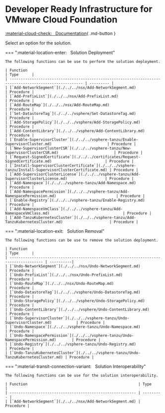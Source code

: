 # Developer Ready Infrastructure for VMware Cloud Foundation

[:material-cloud-check: &nbsp; Documentation][solution]{ .md-button }

Select an option for the solution.

=== ":material-location-enter: &nbsp; Solution Deployment"

    The following functions can be use to perform the solution deployment.

    | Function                                                                                                | Type      |
    | ------------------------------------------------------------------------------------------------------- | --------- |
    | [`Add-NetworkSegment`](./../../nsx/Add-NetworkSegment.md)                                               | Procedure |
    | [`Add-PrefixList`](./../../nsx/Add-PrefixList.md)                                                       | Procedure |
    | [`Add-RouteMap`](./../../nsx/Add-RouteMap.md)                                                           | Procedure |
    | [`Set-DatastoreTag`](./../../vsphere/Set-DatastoreTag.md)                                               | Procedure |
    | [`Add-StoragePolicy`](./../../vsphere/Add-StoragePolicy.md)                                             | Procedure |
    | [`Add-ContentLibrary`](./../../vsphere/Add-ContentLibrary.md)                                           | Procedure |
    | [`Enable-SupervisorCluster`](./../../vsphere-tanzu/Enable-SupervisorCluster.md)                         | Procedure |
    | [`New-SupervisorClusterCSR`](./../../vsphere-tanzu/New-SupervisorClusterCSR.md)                         | Procedure |
    | [`Request-SignedCertificate`](./../../certificates/Request-SignedCertificate.md)                        | Procedure |
    | [`Install-SupervisorClusterCertificate`](./../../vsphere-tanzu/Install-SupervisorClusterCertificate.md) | Procedure |
    | [`Add-SupervisorClusterLicense`](./../../vsphere-tanzu/Add-SupervisorClusterLicense.md)                 | Procedure |
    | [`Add-Namespace`](./../../vsphere-tanzu/Add-Namespace.md)                                               | Procedure |
    | [`Add-NamespacePermission`](./../../vsphere-tanzu/Add-NamespacePermission.md)                           | Procedure |
    | [`Enable-Registry`](./../../vsphere-tanzu/Enable-Registry.md)                                           | Procedure |
    | [`Add-NamespaceVmClass`](./../../vsphere-tanzu/Add-NamespaceVmClass.md)                                 | Procedure |
    | [`Add-TanzuKubernetesCluster`](./../../vsphere-tanzu/Add-TanzuKubernetesCluster.md)                     | Procedure |

=== ":material-location-exit: &nbsp; Solution Removal"

    The following functions can be use to remove the solution deployment.

    | Function                                                                              | Type      |
    | ------------------------------------------------------------------------------------- | ----------|
    | [`Undo-NetworkSegment`](./../../nsx/Undo-NetworkSegment.md)                           | Procedure |
    | [`Undo-PrefixList`](./../../nsx/Undo-PrefixList.md)                                   | Procedure |
    | [`Undo-RouteMap`](./../../nsx/Undo-RouteMap.md)                                       | Procedure |
    | [`Undo-DatastoreTag`](./../../vsphere/Undo-DatastoreTag.md)                           | Procedure |
    | [`Undo-StoragePolicy`](./../../vsphere/Undo-StoragePolicy.md)                         | Procedure |
    | [`Undo-ContentLibrary`](./../../vsphere/Undo-ContentLibrary.md)                       | Procedure |
    | [`Undo-SupervisorCluster`](./../../vsphere-tanzu/Undo-SupervisorCluster.md)           | Procedure |
    | [`Undo-Namespace`](./../../vsphere-tanzu/Undo-Namespace.md)                           | Procedure |
    | [`Undo-NamespacePermission`](./../../vsphere-tanzu/Undo-NamespacePermission.md)       | Procedure |
    | [`Undo-Registry`](./../../vsphere-tanzu/Undo-Registry.md)                             | Procedure |
    | [`Undo-TanzuKubernetesCluster`](./../../vsphere-tanzu/Undo-TanzuKubernetesCluster.md) | Procedure |

=== ":material-transit-connection-variant: &nbsp; Solution Interoperability"

    The following functions can be use for the solution interoperability.

    | Function                                                  | Type      |
    | --------------------------------------------------------- | --------- |
    | [`Add-NetworkSegment`](./../../nsx/Add-NetworkSegment.md) | Procedure |

[solution]: https://docs.vmware.com/en/VMware-Cloud-Foundation/services/vcf-developer-ready-infrastructure-v1/GUID-641F8C25-CA4E-4F27-B467-484C849C7332.html
